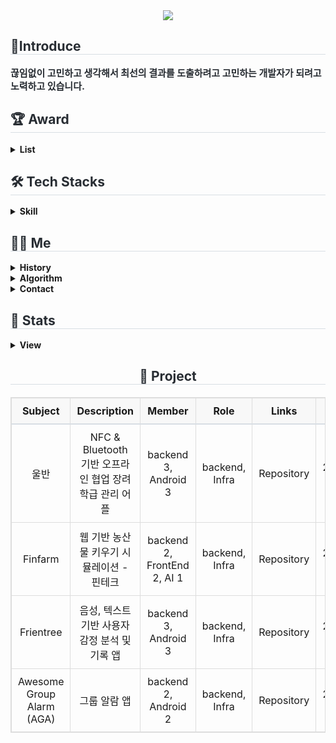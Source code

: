 <div align= "center">
    <img src="https://capsule-render.vercel.app/api?type=waving&color=eebebe&height=120&text=👋%20안녕하세요!%20백엔드%20개발자%20오하빈입니다%20👋&animation=&fontColor=000000&fontSize=40" />
    </div>
    <div style="text-align: left;"> 
    <h2 style="border-bottom: 1px solid #d8dee4; color: #282d33;"> 🤗Introduce </h2>  
    <div style="font-weight: 700; font-size: 15px; text-align: left; color: #282d33;"> 끊임없이 고민하고 생각해서 최선의 결과를 도출하려고 고민하는 개발자가 되려고 노력하고 있습니다. </div> 
    </div>
    <div style="text-align: left;">
    <h2 style="border-bottom: 1px solid #d8dee4; color: #282d33;"> 🏆 Award </h2>
        <div style="text-align: left;">
            <details>
                <summary>
                    <b>List</b>
                </summary>
                <div markdown="1">
                    <ul>
                        <table style="width: 100%; border-collapse: collapse; margin: 20px 0; border: 1px solid #ddd; text-align: center;">
                            <thead>
                                <tr style="background-color: #f8f8f8; border-bottom: 2px solid #d8dee4;">
                                    <th style="padding: 10px; border: 1px solid #ddd;">Title</th>
                                    <th style="padding: 10px; border: 1px solid #ddd;">Rating</th>
                                    <th style="padding: 10px; border: 1px solid #ddd;">Hosted by</th>
                                    <th style="padding: 10px; border: 1px solid #ddd;">Period</th>
                                </tr>
                            </thead>
                            <tbody>
                                <tr>
                                    <td style="padding: 10px; border: 1px solid #ddd;">삼성 청년 SW 아카데미 자율 프로젝트 경진대회</td>
                                    <td style="padding: 10px; border: 1px solid #ddd;">우수상</td>
                                    <td style="padding: 10px; border: 1px solid #ddd;">삼성전자주식회사</td>
                                    <td style="padding: 10px; border: 1px solid #ddd;">2024.05.20</td>
                                </tr>
                                <tr>
                                    <td style="padding: 10px; border: 1px solid #ddd;">삼성 청년 SW 아카데미 1학기 프로젝트 경진대회</td>
                                    <td style="padding: 10px; border: 1px solid #ddd;">우수상</td>
                                    <td style="padding: 10px; border: 1px solid #ddd;">삼성전자주식회사</td>
                                    <td style="padding: 10px; border: 1px solid #ddd;">2023.11.24</td>
                                </tr>
                                <tr>
                                    <td style="padding: 10px; border: 1px solid #ddd;">2023 대경권 대학생 프로그래밍 경진대회</td>
                                    <td style="padding: 10px; border: 1px solid #ddd;">우수상</td>
                                    <td style="padding: 10px; border: 1px solid #ddd;">안동대학교 SW 융합원</td>
                                    <td style="padding: 10px; border: 1px solid #ddd;">2023.07.14</td>
                                </tr>
                                <tr>
                                    <td style="padding: 10px; border: 1px solid #ddd;">2022 창업 아이디어 경진대회</td>
                                    <td style="padding: 10px; border: 1px solid #ddd;">대상</td>
                                    <td style="padding: 10px; border: 1px solid #ddd;">안동대학교 SW 융합원</td>
                                    <td style="padding: 10px; border: 1px solid #ddd;">2022.11.10</td>
                                </tr>
                                <tr>
                                    <td style="padding: 10px; border: 1px solid #ddd;">2022 대경권 대학생 프로그래밍 경진대회</td>
                                    <td style="padding: 10px; border: 1px solid #ddd;">은상</td>
                                    <td style="padding: 10px; border: 1px solid #ddd;">안동대학교 SW 융합원</td>
                                    <td style="padding: 10px; border: 1px solid #ddd;">2022.06.03</td>
                                </tr>
                                <tr>
                                    <td style="padding: 10px; border: 1px solid #ddd;">ACK 2021 논문 경진대회</td>
                                    <td style="padding: 10px; border: 1px solid #ddd;">장려상</td>
                                    <td style="padding: 10px; border: 1px solid #ddd;">한국정보처리학회</td>
                                    <td style="padding: 10px; border: 1px solid #ddd;">2021.11.05</td>
                                </tr>
                                <tr>
                                    <td style="padding: 10px; border: 1px solid #ddd;">2015 대구광역시 지방기능경기대회 모바일로보틱스</td>
                                    <td style="padding: 10px; border: 1px solid #ddd;">동메달</td>
                                    <td style="padding: 10px; border: 1px solid #ddd;">대구광역시 기능경기위원회</td>
                                    <td style="padding: 10px; border: 1px solid #ddd;">2015.04.13</td>
                                </tr>
                            </tbody>
                        </table>
                    </ul>
                </div>
            </details>
        </div>
    </div>
    <div style="text-align: left;">
    <h2 style="border-bottom: 1px solid #d8dee4; color: #282d33;"> 🛠️ Tech Stacks </h2>
        <div style="text-align: left;">
            <details>
                <summary>
                    <b>Skill</b>
                </summary>
                <div markdown="1">
                    <ul>
                        <div style="margin: ; text-align: left;" "text-align: left;"> <img src="https://img.shields.io/badge/Java-007396?style=flat-square&logo=Java&logoColor=white">
                              <img src="https://img.shields.io/badge/Spring-6DB33F?style=flat-square&logo=Spring&logoColor=white">
                              <img src="https://img.shields.io/badge/Spring Boot-6DB33F?style=flat-square&logo=Spring Boot&logoColor=white">
                              <img src="https://img.shields.io/badge/MySQL-4479A1?style=flat-square&logo=MySQL&logoColor=white">
                              <img src="https://img.shields.io/badge/MongoDB-47A248?style=flat-square&logo=MongoDB&logoColor=white">
                              <br/><img src="https://img.shields.io/badge/Docker-2496ED?style=flat-square&logo=Docker&logoColor=white">
                              <img src="https://img.shields.io/badge/Jenkins-D24939?style=flat-square&logo=Jenkins&logoColor=white">
                              <img src="https://img.shields.io/badge/Git-F05032?style=flat-square&logo=Git&logoColor=white">
                        </div>
                    </ul>
                </div>
            </details>
        </div>
    </div>
    <div style="text-align: left;">
    <h2 style="border-bottom: 1px solid #d8dee4; color: #282d33;"> 🧑‍💻 Me </h2>
        <div style="text-align: left;">
            <details>
                <summary><b>History</b></summary>
                <div markdown="1">
                    <ul>
                        <li>미래내일 일경험 iM 뱅크 프로젝트 (2024.09.09 ~ ing)</li>
                        <li>삼성 청년 SW 아카데미 (2023.07.05 ~ 2024.06.07)</li>
                        <li>안동대학교 SE Lab 학부연구생 (2021.03.08 ~ 2022.09.05)</li>
                        <li>안동대학교 컴퓨터공학과 (2016.03.02 ~ 2023.08.18)</li>
                    </ul>
                </div>
            </details>
            <details>
            <summary><b>Algorithm</b></summary>
                <div>
                    <ul>
                        <a href="https://solved.ac/habin226">
                            <img src="http://mazassumnida.wtf/api/v2/generate_badge?boj=habin226" alt="Solved.ac Profile">
                        </a>
                    </ul>
                </div>
            </details>
            <details>
                <summary><b>Contact</b></summary>
                <div markdown="1">
                    <ul>
                        <li>
                            <a href="mailto:dhdudgns6@gmail.com">
                                <img src="https://img.shields.io/badge/Gmail-EA4335?style=flat-square&logo=Gmail&logoColor=white&link=mailto:dhdudgns6@gmail.com">
                            </a>
                        </li>
                        <li>
                            <a href="https://velog.io/@habins226/posts">
                                <img src="https://img.shields.io/badge/Velog-20C997?style=flat-square&logo=Velog&logoColor=white&link=https://velog.io/@habins226/posts">
                            </a>
                        </li>
                    </ul>
                </div>
            </details>
        </div>
    <div style="text-align: left;">  </div> 
    </div>
    <div style="text-align: left;"> 
    <h2 style="border-bottom: 1px solid #d8dee4; color: #282d33;"> 🎵 Stats </h2> 
        <div style="text-align: left;">
            <details>
                <summary>
                    <b>View</b>
                </summary>
                <div markdown="1">
                    <ul>
                        <img src="https://github-readme-stats.vercel.app/api?username=HabinOH&bg_color=60,aae9cc,ffffff&title_color=000000&text_color=000000"/>
                        <img src="https://github-readme-stats.vercel.app/api/top-langs/?username=HabinOH&layout=compact&bg_color=60,aae9cc,ffffff&title_color=000000&text_color=000000"/>
                    </ul>
                </div>
            </details>
        </div>
    </div>
    <div style="text-align: center;"> 
    <h2 style="border-bottom: 1px solid #d8dee4; color: #282d33;"> 📌 Project </h2>
    <table style="width: 100%; border-collapse: collapse; text-align: center; margin: 20px 0; border: 1px solid #ddd;">
        <thead>
            <tr style="background-color: #f8f8f8; border-bottom: 2px solid #d8dee4;">
                <th style="padding: 10px; border: 1px solid #ddd; text-align: center;">Subject</th>
                <th style="padding: 10px; border: 1px solid #ddd; text-align: center;">Description</th>
                <th style="padding: 10px; border: 1px solid #ddd; text-align: center;">Member</th>
                <th style="padding: 10px; border: 1px solid #ddd; text-align: center;">Role</th>
                <th style="padding: 10px; border: 1px solid #ddd; text-align: center;">Links</th>
                <th style="padding: 10px; border: 1px solid #ddd; text-align: center;">Period</th>
            </tr>
        </thead>
        <tbody>
            <tr>
                <td style="padding: 10px; border: 1px solid #ddd; text-align: center;">울반</td>
                <td style="padding: 10px; border: 1px solid #ddd; text-align: center;">NFC & Bluetooth 기반 오프라인 협업 장려 학급 관리 어플</td>
                <td style="padding: 10px; border: 1px solid #ddd; text-align: center;">backend 3, Android 3</td>
                <td style="padding: 10px; border: 1px solid #ddd; text-align: center;">backend, Infra</td>
                <td style="padding: 10px; border: 1px solid #ddd; text-align: center;">
                    <a href="https://github.com/6QuizOnTheBlock/OurClass" style="text-decoration: none; color: inherit;">Repository</a>
                </td>
                <td style="padding: 10px; border: 1px solid #ddd; text-align: center;">2024.04.07~2024.05.20 (7week)</td>
            </tr>
            <tr>
                <td style="padding: 10px; border: 1px solid #ddd; text-align: center;">Finfarm</td>
                <td style="padding: 10px; border: 1px solid #ddd; text-align: center;">웹 기반 농산물 키우기 시뮬레이션 - 핀테크</td>
                <td style="padding: 10px; border: 1px solid #ddd; text-align: center;">backend 2, FrontEnd 2, AI 1</td>
                <td style="padding: 10px; border: 1px solid #ddd; text-align: center;">backend, Infra</td>
                <td style="padding: 10px; border: 1px solid #ddd; text-align: center;">
                    <a href="https://github.com/HABINOH/finfarm" style="text-decoration: none; color: inherit;">Repository</a>
                </td>
                <td style="padding: 10px; border: 1px solid #ddd; text-align: center;">2024.02.19~2024.04.05 (7week)</td>
            </tr>
            <tr>
                <td style="padding: 10px; border: 1px solid #ddd; text-align: center;">Frientree</td>
                <td style="padding: 10px; border: 1px solid #ddd; text-align: center;">음성, 텍스트 기반 사용자 감정 분석 및 기록 앱</td>
                <td style="padding: 10px; border: 1px solid #ddd; text-align: center;">backend 3, Android 3</td>
                <td style="padding: 10px; border: 1px solid #ddd; text-align: center;">backend, Infra</td>
                <td style="padding: 10px; border: 1px solid #ddd; text-align: center;">
                    <a href="https://github.com/Frientree/Back-End" style="text-decoration: none; color: inherit;">Repository</a>
                </td>
                <td style="padding: 10px; border: 1px solid #ddd; text-align: center;">2024.01.03~2024.02.16 (7week)</td>
            </tr>
            <tr>
                <td style="padding: 10px; border: 1px solid #ddd; text-align: center;">Awesome Group Alarm (AGA)</td>
                <td style="padding: 10px; border: 1px solid #ddd; text-align: center;">그룹 알람 앱</td>
                <td style="padding: 10px; border: 1px solid #ddd; text-align: center;">backend 2, Android 2</td>
                <td style="padding: 10px; border: 1px solid #ddd; text-align: center;">backend, Infra</td>
                <td style="padding: 10px; border: 1px solid #ddd; text-align: center;">
                    <a href="https://github.com/MobileAces/AGA_BackEnd" style="text-decoration: none; color: inherit;">Repository</a>
                </td>
                <td style="padding: 10px; border: 1px solid #ddd; text-align: center;">2023.12.04~2024.01.07 (5week)</td>
            </tr>
        </tbody>
    </table>
</div>


